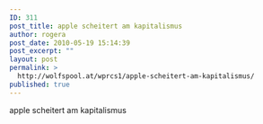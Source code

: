```yaml
---
ID: 311
post_title: apple scheitert am kapitalismus
author: rogera
post_date: 2010-05-19 15:14:39
post_excerpt: ""
layout: post
permalink: >
  http://wolfspool.at/wprcs1/apple-scheitert-am-kapitalismus/
published: true
---
```

apple scheitert am kapitalismus